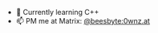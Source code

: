+ 🌱 Currently learning C++
+ 📫 PM me at Matrix: [@beesbyte:0wnz.at](https://matrix.to/#/@beesbyte:0wnz.at)

<!---
meequrox/meequrox is a ✨ special ✨ repository because its `README.md` (this file) appears on your GitHub profile.
You can click the Preview link to take a look at your changes.
--->
